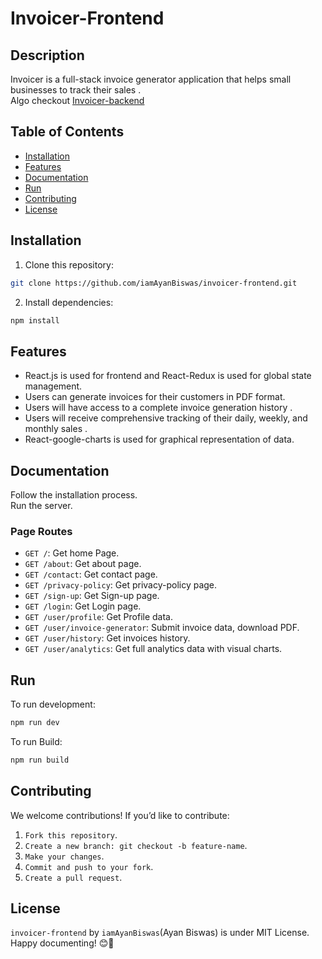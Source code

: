 #  Invoicer-Frontend


## Description
Invoicer is a full-stack invoice generator application that helps small businesses to track their sales . <br>
Algo checkout <a href="https://github.com/iamAyanBiswas/invoicer-backend">Invoicer-backend</a>

## Table of Contents
- <a href="#Installation">Installation<a/>
- <a href="#Features">Features<a/>
- <a href="#Documentation">Documentation<a/>
- <a href="#Run">Run<a/>
- <a href="#Contributing">Contributing<a/>
- <a href="#License">License<a/>

## Installation
1. Clone this repository:
```bash
git clone https://github.com/iamAyanBiswas/invoicer-frontend.git
```
2. Install dependencies:
```bash
npm install
```


## Features
-  React.js is used for frontend and React-Redux is used for global state management.
-  Users can generate invoices for their customers in PDF format.
-  Users will have access to a complete invoice generation history .
-  Users will receive comprehensive tracking of their daily, weekly, and monthly sales .
-  React-google-charts is used for graphical representation of data.



## Documentation
Follow the installation process. <br>
Run the server. 
### Page Routes
- `GET /`: Get home Page.
- `GET /about`: Get about page.
- `GET /contact`: Get contact page.
- `GET /privacy-policy`: Get privacy-policy page.
- `GET /sign-up`: Get Sign-up page.
- `GET /login`: Get Login page.
- `GET /user/profile`: Get Profile data.
- `GET /user/invoice-generator`: Submit invoice data, download PDF.
- `GET /user/history`: Get invoices history.
- `GET /user/analytics`: Get full analytics data with visual charts.


## Run

To run development:
```bash
npm run dev
```

To run Build:
```bash
npm run build
```

## Contributing

We welcome contributions! If you’d like to contribute:

1. `Fork this repository`.
2. `Create a new branch: git checkout -b feature-name`.
3. `Make your changes`.
4. `Commit and push to your fork`.
5. `Create a pull request`.


## License
`invoicer-frontend` by `iamAyanBiswas`(Ayan Biswas) is under MIT License. <br>
Happy documenting! 😊🚀
